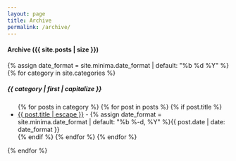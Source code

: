 ```yaml
---
layout: page
title: Archive
permalink: /archive/
---
```


#### <i class="icon-box-filled"></i>  Archive ({{ site.posts | size }})

{% assign date_format = site.minima.date_format | default: "%b %d %Y" %}
{% for category in site.categories %}
##### {{ category | first | capitalize }}
<ul>
    {% for posts in category %}
        {% for post in posts %}
            {% if post.title %}
                <li><a title="{{ post.title }}" href="{{ post.url | relative_url }}">{{ post.title | escape }}</a><span> - {% assign date_format = site.minima.date_format | default: "%b %-d, %Y" %}{{ post.date | date: date_format }}</span></li>
            {% endif %}
        {% endfor %}
    {% endfor %}
</ul>
{% endfor %}
